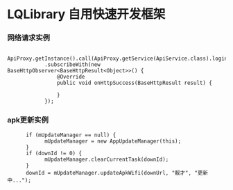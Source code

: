 # LQLibrary 自用快速开发框架

### 网络请求实例
        ApiProxy.getInstance().call(ApiProxy.getService(ApiService.class).login(4))
                .subscribeWith(new BaseHttpObserver<BaseHttpResult<Object>>() {
                    @Override
                    public void onHttpSuccess(BaseHttpResult result) {

                    }
                });
### apk更新实例
          if (mUpdateManager == null) {
                mUpdateManager = new AppUpdateManager(this);
          }
          if (downId != 0) {
                mUpdateManager.clearCurrentTask(downId);
          }
          downId = mUpdateManager.updateApkWifi(downUrl, "靓才", "更新中...");
